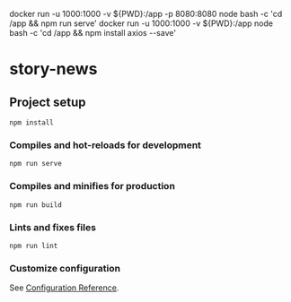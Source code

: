 docker run -u 1000:1000 -v ${PWD}:/app -p 8080:8080 node bash -c 'cd /app && npm run serve'
docker run -u 1000:1000 -v ${PWD}:/app node bash -c 'cd /app && npm install axios --save'

# story-news

## Project setup
```
npm install
```

### Compiles and hot-reloads for development
```
npm run serve
```

### Compiles and minifies for production
```
npm run build
```

### Lints and fixes files
```
npm run lint
```

### Customize configuration
See [Configuration Reference](https://cli.vuejs.org/config/).

